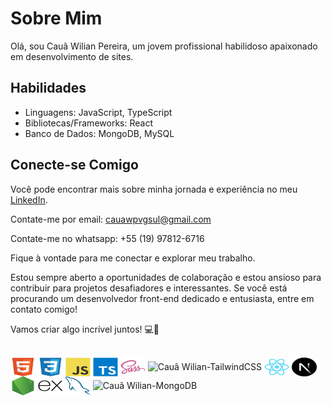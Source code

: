 # Sobre Mim

Olá, sou Cauã Wilian Pereira, um jovem profissional habilidoso apaixonado em desenvolvimento de sites.

## Habilidades

- Linguagens: JavaScript, TypeScript
- Bibliotecas/Frameworks: React
- Banco de Dados: MongoDB, MySQL

## Conecte-se Comigo

Você pode encontrar mais sobre minha jornada e experiência no meu [LinkedIn](https://www.linkedin.com/in/cau%C3%A3-wilian-a08313224/).

Contate-me por email: cauawpvgsul@gmail.com

Contate-me no whatsapp: +55 (19) 97812-6716

Fique à vontade para me conectar e explorar meu trabalho.

Estou sempre aberto a oportunidades de colaboração e estou ansioso para contribuir para projetos desafiadores e interessantes. Se você está procurando um desenvolvedor front-end dedicado e entusiasta, entre em contato comigo!

Vamos criar algo incrível juntos! 💻🚀

 <div style="display: inline_block"><br>
  <img align="center" alt="Cauã Wilian-HTML" height="30" width="40" src="https://raw.githubusercontent.com/devicons/devicon/master/icons/html5/html5-original.svg">
  <img align="center" alt="Cauã Wilian-CSS" height="30" width="40" src="https://raw.githubusercontent.com/devicons/devicon/master/icons/css3/css3-original.svg">
  <img align="center" alt="Cauã Wilian-Js" height="30" width="40" src="https://raw.githubusercontent.com/devicons/devicon/master/icons/javascript/javascript-original.svg">
  <img align="center" alt="Cauã Wilian-Ts" height="30" width="40" src="https://raw.githubusercontent.com/devicons/devicon/master/icons/typescript/typescript-original.svg">
  <img align="center" alt="Cauã Wilian-SASS" height="30" width="40" src="https://raw.githubusercontent.com/devicons/devicon/master/icons/sass/sass-original.svg">
  <img align="center" alt="Cauã Wilian-TailwindCSS" height="30" width="40" src="https://cdn.jsdelivr.net/gh/devicons/devicon/icons/tailwindcss/tailwindcss-plain.svg" />
  <img align="center" alt="Cauã Wilian-React" height="30" width="40" src="https://raw.githubusercontent.com/devicons/devicon/master/icons/react/react-original.svg">
  <img align="center" alt="Cauã Wilian-Next" height="30" width="40" src="https://raw.githubusercontent.com/devicons/devicon/master/icons/nextjs/nextjs-original.svg">
  <img align="center" alt="Cauã Wilian-Node.js" height="30" width="40" src="https://raw.githubusercontent.com/devicons/devicon/master/icons/nodejs/nodejs-original.svg">
  <img align="center" alt="Cauã Wilian-Express" height="30" width="40" src="https://raw.githubusercontent.com/devicons/devicon/master/icons/express/express-original.svg">
  <img align="center" alt="Cauã Wilian-MySQL" height="30" width="40" src="https://raw.githubusercontent.com/devicons/devicon/master/icons/mysql/mysql-original.svg">
  <img align="center" alt="Cauã Wilian-MongoDB" height="30" width="40" src="https://cdn.jsdelivr.net/gh/devicons/devicon/icons/mongodb/mongodb-original-wordmark.svg" />
</div>

